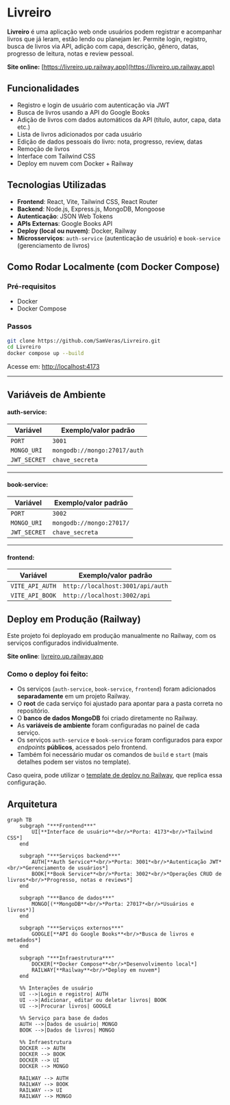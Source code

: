 # Livreiro

**Livreiro** é uma aplicação web onde usuários podem registrar e acompanhar livros que já leram, estão lendo ou planejam ler. Permite login, registro, busca de livros via API, adição com capa, descrição, gênero, datas, progresso de leitura, notas e review pessoal.

**Site online:** [https://livreiro.up.railway.app](https://livreiro.up.railway.app)

## Funcionalidades

- Registro e login de usuário com autenticação via JWT
- Busca de livros usando a API do Google Books
- Adição de livros com dados automáticos da API (título, autor, capa, data etc.)
- Lista de livros adicionados por cada usuário
- Edição de dados pessoais do livro: nota, progresso, review, datas
- Remoção de livros
- Interface com Tailwind CSS
- Deploy em nuvem com Docker + Railway

## Tecnologias Utilizadas

- **Frontend**: React, Vite, Tailwind CSS, React Router
- **Backend**: Node.js, Express.js, MongoDB, Mongoose
- **Autenticação**: JSON Web Tokens
- **APIs Externas**: Google Books API
- **Deploy (local ou nuvem)**: Docker, Railway
- **Microsserviços**: `auth-service` (autenticação de usuário) e `book-service` (gerenciamento de livros)

## Como Rodar Localmente (com Docker Compose)

### Pré-requisitos

- Docker
- Docker Compose

### Passos

```bash
git clone https://github.com/SamVeras/Livreiro.git
cd Livreiro
docker compose up --build
```

Acesse em: [http://localhost:4173](http://localhost:4173)

---

## Variáveis de Ambiente

#### auth-service:

| Variável     | Exemplo/valor padrão         |
| ------------ | ---------------------------- |
| `PORT`       | `3001`                       |
| `MONGO_URI`  | `mongodb://mongo:27017/auth` |
| `JWT_SECRET` | `chave_secreta`              |

---

#### book-service:

| Variável     | Exemplo/valor padrão     |
| ------------ | ------------------------ |
| `PORT`       | `3002`                   |
| `MONGO_URI`  | `mongodb://mongo:27017/` |
| `JWT_SECRET` | `chave_secreta`          |

---

#### frontend:

| Variável        | Exemplo/valor padrão             |
| --------------- | -------------------------------- |
| `VITE_API_AUTH` | `http://localhost:3001/api/auth` |
| `VITE_API_BOOK` | `http://localhost:3002/api`      |

## Deploy em Produção (Railway)

Este projeto foi deployado em produção manualmente no Railway, com os serviços configurados individualmente.

**Site online**: [livreiro.up.railway.app](https://livreiro.up.railway.app)

### Como o deploy foi feito:

- Os serviços (`auth-service`, `book-service`, `frontend`) foram adicionados **separadamente** em um projeto Railway.
- O **root** de cada serviço foi ajustado para apontar para a pasta correta no repositório.
- O **banco de dados MongoDB** foi criado diretamente no Railway.
- As **variáveis de ambiente** foram configuradas no painel de cada serviço.
- Os serviços `auth-service` e `book-service` foram configurados para expor _endpoints_ **públicos**, acessados pelo frontend.
- Também foi necessário mudar os comandos de `build` e `start` (mais detalhes podem ser vistos no template).

Caso queira, pode utilizar o [template de deploy no Railway](https://railway.com/deploy/ZdwvCQ?referralCode=BNYRM2), que replica essa configuração.

## Arquitetura

```mermaid
graph TB
    subgraph "***Frontend***"
        UI[**Interface de usuário**<br/>*Porta: 4173*<br/>*Tailwind CSS*]
    end

    subgraph "***Serviços backend***"
        AUTH[**Auth Service**<br/>*Porta: 3001*<br/>*Autenticação JWT*<br/>*Gerenciamento de usuários*]
        BOOK[**Book Service**<br/>*Porta: 3002*<br/>*Operações CRUD de livros*<br/>*Progresso, notas e reviews*]
    end

    subgraph "***Banco de dados***"
        MONGO[(**MongoDB**<br/>*Porta: 27017*<br/>*Usuários e livros*)]
    end

    subgraph "***Serviços externos***"
        GOOGLE[**API do Google Books**<br/>*Busca de livros e metadados*]
    end

    subgraph "***Infraestrutura***"
        DOCKER[**Docker Compose**<br/>*Desenvolvimento local*]
        RAILWAY[**Railway**<br/>*Deploy em nuvem*]
    end

    %% Interações de usuário
    UI -->|Login e registro| AUTH
    UI -->|Adicionar, editar ou deletar livros| BOOK
    UI -->|Procurar livros| GOOGLE

    %% Serviço para base de dados
    AUTH -->|Dados de usuário| MONGO
    BOOK -->|Dados de livros| MONGO

    %% Infraestrutura
    DOCKER --> AUTH
    DOCKER --> BOOK
    DOCKER --> UI
    DOCKER --> MONGO

    RAILWAY --> AUTH
    RAILWAY --> BOOK
    RAILWAY --> UI
    RAILWAY --> MONGO
```
